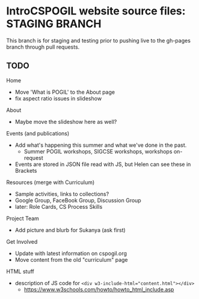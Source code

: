 # IntroCSPOGIL website source files: STAGING BRANCH

This branch is for staging and testing prior to pushing live to the gh-pages branch through pull requests.


## TODO

Home
* Move 'What is POGIL' to the About page
* fix aspect ratio issues in slideshow

About
* Maybe move the slideshow here as well?

Events  (and publications)
* Add what's happening this summer and what we've done in the past.
  * Summer POGIL workshops, SIGCSE workshops, workshops on-request
* Events are stored in JSON file read with JS, but Helen can see these in Brackets

Resources  (merge with Curriculum)
* Sample activities, links to collections?
* Google Group, FaceBook Group, Discussion Group
* later: Role Cards, CS Process Skills

Project Team
* Add picture and blurb for Sukanya (ask first)

Get Involved
* Update with latest information on cspogil.org
* Move content from the old "curriculum" page

HTML stuff
* description of JS code for `<div w3-include-html="content.html"></div>`
  * https://www.w3schools.com/howto/howto_html_include.asp
